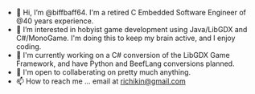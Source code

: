 - 👋 Hi, I’m @biffbaff64. I'm a retired C Embedded Software Engineer of @40 years experience.
- 👀 I’m interested in hobyist game development using Java/LibGDX and C#/MonoGame. I'm doing this to keep my brain active, and I enjoy coding.
- 🌱 I'm currently working on a C# conversion of the LibGDX Game Framework, and have Python and BeefLang conversions planned.
- 💞️ I'm open to collaberating on pretty much anything.
- 📫 How to reach me ... email at richikin@gmail.com

<!---
biffbaff64/biffbaff64 is a ✨ special ✨ repository because its `README.md` (this file) appears on your GitHub profile.
You can click the Preview link to take a look at your changes.
--->
